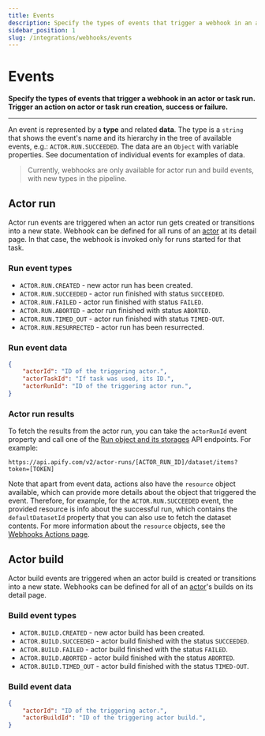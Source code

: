 ```yaml
---
title: Events
description: Specify the types of events that trigger a webhook in an actor or task run. Trigger an action on actor or task run creation, success or failure.
sidebar_position: 1
slug: /integrations/webhooks/events
---
```


# Events

**Specify the types of events that trigger a webhook in an actor or task run. Trigger an action on actor or task run creation, success or failure.**

---

An event is represented by a **type** and related **data**. The type is a `string` that shows the event's name and its hierarchy in the tree of available events, e.g.: `ACTOR.RUN.SUCCEEDED`. The data are an `Object` with variable properties. See documentation of individual events for examples of data.

> Currently, webhooks are only available for actor run and build events, with new types in the pipeline.

## [](#actor-run)Actor run

Actor run events are triggered when an actor run gets created or transitions into a new state. Webhook can be defined for all runs of an [actor](../../actors/index.md) at its detail page. In that case, the webhook is invoked only for runs started for that task.

### Run event types

* `ACTOR.RUN.CREATED` - new actor run has been created.
* `ACTOR.RUN.SUCCEEDED` - actor run finished with status `SUCCEEDED`.
* `ACTOR.RUN.FAILED` - actor run finished with status `FAILED`.
* `ACTOR.RUN.ABORTED` - actor run finished with status `ABORTED`.
* `ACTOR.RUN.TIMED_OUT` - actor run finished with status `TIMED-OUT`.
* `ACTOR.RUN.RESURRECTED` - actor run has been resurrected.

### Run event data

```json
{
    "actorId": "ID of the triggering actor.",
    "actorTaskId": "If task was used, its ID.",
    "actorRunId": "ID of the triggering actor run.",
}
```

### Actor run results

To fetch the results from the actor run, you can take the `actorRunId` event property and call one of the [Run object and its storages](https://docs.apify.com/api/v2#/reference/actor-runs/run-object-and-its-storages) API endpoints. For example:

```text
https://api.apify.com/v2/actor-runs/[ACTOR_RUN_ID]/dataset/items?token=[TOKEN]
```

Note that apart from event data, actions also have the `resource` object available, which can provide more details about the object that triggered the event. Therefore, for example, for the `ACTOR.RUN.SUCCEEDED` event, the provided resource is info about the successful run, which contains the `defaultDatasetId` property that you can also use to fetch the dataset contents. For more information about the `resource` objects, see the [Webhooks Actions page](https://docs.apify.com/webhooks/actions#resource).

## [](#actor-build)Actor build

Actor build events are triggered when an actor build is created or transitions into a new state. Webhooks can be defined for all of an [actor](../../actors/index.md)'s builds on its detail page.

### Build event types

* `ACTOR.BUILD.CREATED` - new actor build has been created.
* `ACTOR.BUILD.SUCCEEDED` - actor build finished with the status `SUCCEEDED`.
* `ACTOR.BUILD.FAILED` - actor build finished with the status `FAILED`.
* `ACTOR.BUILD.ABORTED` - actor build finished with the status `ABORTED`.
* `ACTOR.BUILD.TIMED_OUT` - actor build finished with the status `TIMED-OUT`.

### Build event data

```json
{
    "actorId": "ID of the triggering actor.",
    "actorBuildId": "ID of the triggering actor build.",
}
```

